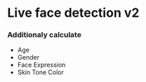 # Live face detection v2

### Additionaly calculate
- Age
- Gender
- Face Expression
- Skin Tone Color
